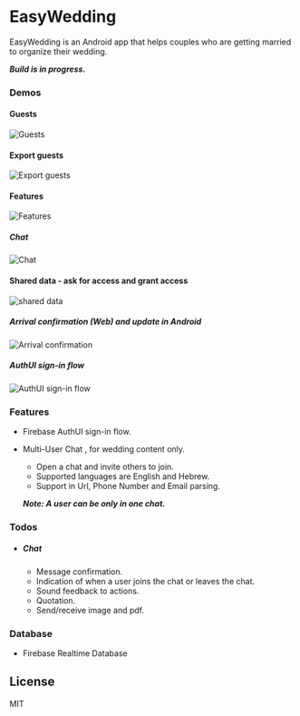 # EasyWedding

EasyWedding is an Android app that helps couples who are getting married to organize their wedding.

***Build is in progress.***

### Demos

#### Guests                      
![Guests](demo/6_guests.gif)  
#### Export guests
![Export guests](demo/8_export_guests.gif)
#### Features
![Features](demo/5_features.gif)
##### Chat
![Chat](demo/1_Chat.gif)

#### Shared data - ask for access and grant access
![shared data](demo/7_access.gif)

##### Arrival confirmation (Web) and update in Android
![Arrival confirmation](demo/8_arrival_confirmation.gif)
##### AuthUI sign-in flow
![AuthUI sign-in flow](demo/0_AuthUI.gif)

### Features
  - Firebase AuthUI sign-in flow.
  - Multi-User Chat , for wedding content only.
    - Open a chat and invite others to join.
    - Supported languages are English and Hebrew.
    - Support in Url, Phone Number and Email parsing.
    
    ***Note: A user can be only in one chat.***

### Todos
- ##### Chat
   - Message confirmation.
   - Indication of when a user joins the chat or leaves the chat.
   - Sound feedback to actions.
   - Quotation.
   - Send/receive image and pdf.
   
### Database
 - Firebase Realtime Database 
     
License
----

MIT
